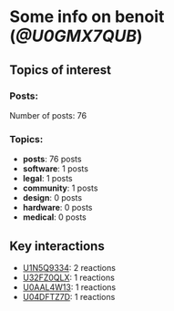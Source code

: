 # Some info on benoit (_@U0GMX7QUB_)


## Topics of interest

### Posts: 

Number of posts: 76

### Topics:

* __posts__: 76 posts
* __software__: 1 posts
* __legal__: 1 posts
* __community__: 1 posts
* __design__: 0 posts
* __hardware__: 0 posts
* __medical__: 0 posts

## Key interactions 

* [U1N5Q9334](./U1N5Q9334.md): 2 reactions
* [U32FZ0QLX](./U32FZ0QLX.md): 1 reactions
* [U0AAL4W13](./U0AAL4W13.md): 1 reactions
* [U04DFTZ7D](./U04DFTZ7D.md): 1 reactions
